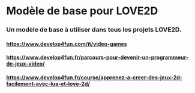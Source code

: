 # Modèle de base pour LOVE2D
### Un modèle de base à utiliser dans tous les projets LOVE2D.
#### https://www.develop4fun.com/it/video-games
#### https://www.develop4fun.fr/parcours-pour-devenir-un-programmeur-de-jeux-video/
#### https://www.develop4fun.fr/course/apprenez-a-creer-des-jeux-2d-facilement-avec-lua-et-love-2d/
